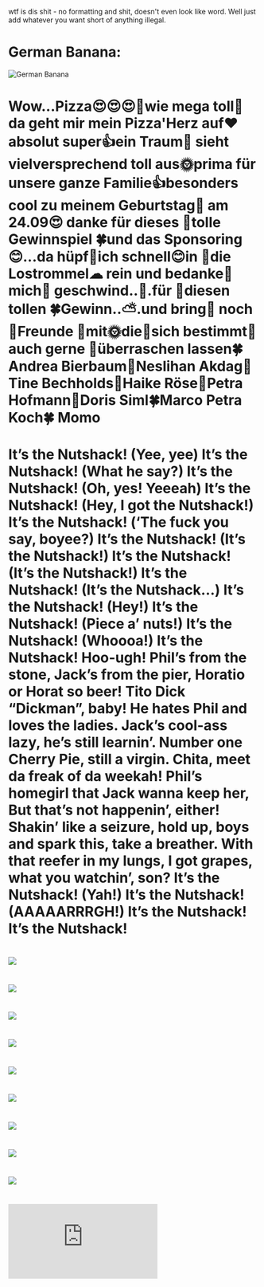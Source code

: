 wtf is dis shit - no formatting and shit, doesn't even look like word. Well just add whatever you want short of anything illegal.

# German Banana:

![German Banana](http://i.imgur.com/6SkTkEz.jpg)

# Wow...Pizza😍😍😍🌼wie mega toll🐞da geht mir mein Pizza'Herz auf❤ absolut super👍ein Traum🐞 sieht vielversprechend toll aus🌞prima für unsere ganze Familie👍besonders cool zu meinem Geburtstag🎁 am 24.09😍 danke für dieses 🌈tolle Gewinnspiel 🍀und das Sponsoring😊...da hüpf🐝ich schnell😊in 🌺die Lostrommel☁ rein und bedanke🐛 mich🌺 geschwind..🌻.für 🌷diesen tollen 🍀Gewinn..⛅.und bring🌿 noch 🌻Freunde 🌺mit🌞die🌿sich bestimmt🍁 auch gerne 🌸überraschen lassen🍀Andrea Bierbaum💐Neslihan Akdag🌼Tine Bechholds🐛Haike Röse🌺Petra Hofmann🌹Doris Siml🍀Marco Petra Koch🍀 Momo

# It’s the Nutshack! (Yee, yee) It’s the Nutshack! (What he say?) It’s the Nutshack! (Oh, yes! Yeeeah) It’s the Nutshack! (Hey, I got the Nutshack!) It’s the Nutshack! (‘The fuck you say, boyee?) It’s the Nutshack! (It’s the Nutshack!) It’s the Nutshack! (It’s the Nutshack!) It’s the Nutshack! (It’s the Nutshack…) It’s the Nutshack! (Hey!) It’s the Nutshack! (Piece a’ nuts!) It’s the Nutshack! (Whoooa!) It’s the Nutshack! Hoo-ugh! Phil’s from the stone, Jack’s from the pier, Horatio or Horat so beer! Tito Dick “Dickman”, baby! He hates Phil and loves the ladies. Jack’s cool-ass lazy, he’s still learnin’. Number one Cherry Pie, still a virgin. Chita, meet da freak of da weekah! Phil’s homegirl that Jack wanna keep her, But that’s not happenin’, either! Shakin’ like a seizure, hold up, boys and spark this, take a breather. With that reefer in my lungs, I got grapes, what you watchin’, son? It’s the Nutshack! (Yah!) It’s the Nutshack! (AAAAARRRGH!) It’s the Nutshack! It’s the Nutshack!

# ![](https://i.imgur.com/eV53U7h.jpg)

# ![](https://i.imgur.com/IWnPo5g.png)

# ![](https://upload.wikimedia.org/wikipedia/commons/thumb/4/47/PNG_transparency_demonstration_1.png/280px-PNG_transparency_demonstration_1.png)

# ![](http://farm5.staticflickr.com/4145/4992273787_438a1f05e0_z.jpg)

# ![](http://i.imgur.com/9LqhOl3.jpg)

# ![](http://www.schleckysilberstein.com/wp-content/uploads/2016/01/crystalmett.jpg)

# ![](http://scontent.cdninstagram.com/t51.2885-15/e35/13525305_909679845825370_1189599479_n.jpg?ig_cache_key=MTI3ODIwMTYxNDkxNDIzNzA5Mg%3D%3D.2)

# ![](http://cdn1-www.dogtime.com/assets/uploads/gallery/siberian-husky-dog-breed-pictures/siberian-husky-dog-breed-pictures-9.jpg)

# ![](http://www.globalnerdy.com/wordpress/wp-content/uploads/2012/01/darth-wat.jpg)

# ![](http://forum.projectcarsgame.com/attachment.php?attachmentid=220287&d=1444821113&thumb=1)
